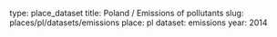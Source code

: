 type: place_dataset
title: Poland / Emissions of pollutants
slug: places/pl/datasets/emissions
place: pl
dataset: emissions
year: 2014
